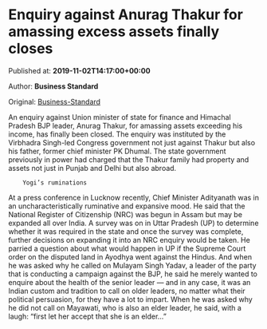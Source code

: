 
# Enquiry against Anurag Thakur for amassing excess assets finally closes

Published at: **2019-11-02T14:17:00+00:00**

Author: **Business Standard**

Original: [Business-Standard](https://www.business-standard.com/article/opinion/enquiry-against-anurag-thakur-for-amassing-excess-assets-finally-closes-119110200870_1.html)

An enquiry against Union minister of state for finance and Himachal Pradesh BJP leader, Anurag Thakur, for amassing assets exceeding his income, has finally been closed. The enquiry was instituted by the Virbhadra Singh-led Congress government not just against Thakur but also his father, former chief minister PK Dhumal. The state government previously in power had charged that the Thakur family had property and assets not just in Punjab and Delhi but also abroad.

        Yogi’s ruminations
      
At a press conference in Lucknow recently, Chief Minister Adityanath was in an uncharacteristically ruminative and expansive mood. He said that the National Register of Citizenship (NRC) was begun in Assam but may be expanded all over India. A survey was on in Uttar Pradesh (UP) to determine whether it was required in the state and once the survey was complete, further decisions on expanding it into an NRC enquiry would be taken. He parried a question about what would happen in UP if the Supreme Court order on the disputed land in Ayodhya went against the Hindus. And when he was asked why he called on Mulayam Singh Yadav, a leader of the party that is conducting a campaign against the BJP, he said he merely wanted to enquire about the health of the senior leader — and in any case, it was an Indian custom and tradition to call on older leaders, no matter what their political persuasion, for they have a lot to impart. When he was asked why he did not call on Mayawati, who is also an elder leader, he said, with a laugh: “first let her accept that she is an elder…”

